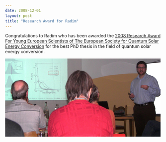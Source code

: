 ```yaml
---
date: 2008-12-01
layout: post
title: "Research Award for Radim"
---
```


Congratulations to Radim who has been awarded the [2008 Research Award For Young European Scientists of The European Society for Quantum Solar Energy Conversion](www.esqsec.unibe.ch/award08.html) for the best PhD thesis in the  field of quantum solar energy conversion.


![Radim during his award lecture at the Quantsol 2009 Winterworkshop in Rauris (Austria).](/assets/img/2017/Radim_talk_2_web.jpg)